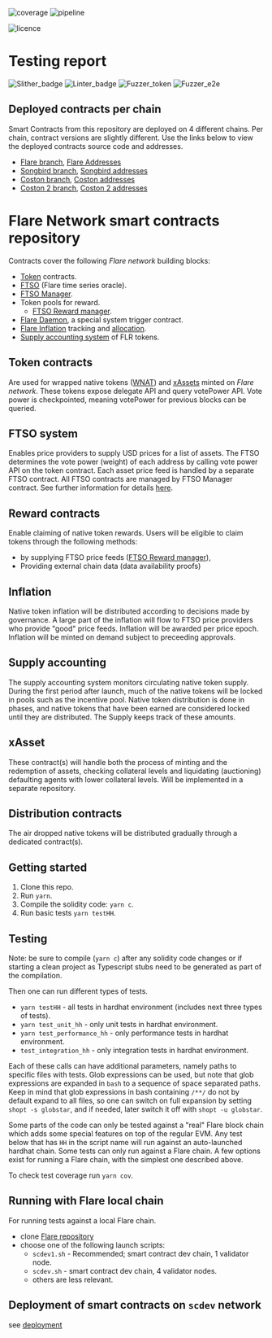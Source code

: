 ![coverage](https://gitlab.com/flarenetwork/flare-smart-contracts/badges/master/coverage.svg?job=coverage:on-schedule)
![pipeline](https://gitlab.com/flarenetwork/flare-smart-contracts/badges/master/pipeline.svg)

![licence](https://img.shields.io/badge/Licence-MIT-green?style=plastic)

# Testing report
![Slither_badge](https://img.shields.io/endpoint?url=https%3A%2F%2Fbadges.aflabs.org%2Fapi%2F0%2Fbadges%2Fgetlatest%3Fbadge_name%3DFlareSCSlither)
![Linter_badge](https://img.shields.io/endpoint?url=https%3A%2F%2Fbadges.aflabs.org%2Fapi%2F0%2Fbadges%2Fgetlatest%3Fbadge_name%3DFlareSCSolhint)
![Fuzzer_token](https://img.shields.io/endpoint?url=https%3A%2F%2Fbadges.aflabs.org%2Fapi%2F0%2Fbadges%2Fgetlatest%3Fbadge_name%3DFlareSCFuzzerToken)
![Fuzzer_e2e](https://img.shields.io/endpoint?url=https%3A%2F%2Fbadges.aflabs.org%2Fapi%2F0%2Fbadges%2Fgetlatest%3Fbadge_name%3DFlareSCE2EFuzzer)

## Deployed contracts per chain
Smart Contracts from this repository are deployed on 4 different chains. Per chain, contract versions are slightly different. Use the links below to view the deployed contracts source code and addresses.
- [Flare branch](https://gitlab.com/flarenetwork/flare-smart-contracts/-/tree/flare_network_deployed_code), [Flare Addresses](https://gitlab.com/flarenetwork/flare-smart-contracts/-/blob/flare_network_deployed_code/deployment/deploys/flare.json)
- [Songbird branch](https://gitlab.com/flarenetwork/flare-smart-contracts/-/tree/songbird_network_deployed_code), [Songbird addresses](https://gitlab.com/flarenetwork/flare-smart-contracts/-/blob/songbird_network_deployed_code/deployment/deploys/songbird.json)
- [Coston branch](https://gitlab.com/flarenetwork/flare-smart-contracts/-/tree/coston_network_deployed_code), [Coston addresses](https://gitlab.com/flarenetwork/flare-smart-contracts/-/blob/coston_network_deployed_code/deployment/deploys/coston.json)
- [Coston 2 branch](https://gitlab.com/flarenetwork/flare-smart-contracts/-/tree/coston2_network_deployed_code), [Coston 2 addresses](https://gitlab.com/flarenetwork/flare-smart-contracts/-/blob/coston2_network_deployed_code/deployment/deploys/coston2.json)

# Flare Network smart contracts repository

Contracts cover the following *Flare network* building blocks:
- [Token](contracts/token/implementation) contracts.
- [FTSO](contracts/ftso/implementation/Ftso.sol) (Flare time series oracle).
- [FTSO Manager](contracts/ftso/implementation/FtsoManager.sol).
- Token pools for reward.
   - [FTSO Reward manager](contracts/tokenPools/implementation/FtsoRewardManager.sol).
- [Flare Daemon](contracts/genesis/implementation/FlareDaemon.sol), a special system trigger contract.
- [Flare Inflation](contracts/inflation/implementation/Inflation.sol) tracking and [allocation](contracts/inflation/implementation/InflationAllocation.sol).
- [Supply accounting system](contracts/inflation/implementation/Supply.sol) of FLR tokens.

## Token contracts

Are used for wrapped native tokens ([WNAT](contracts/token/implementation/WNat.sol)) and [xAssets](contracts/token/implementation/VPToken.sol) minted on *Flare network*. These tokens expose delegate API and query votePower API. Vote power is checkpointed, meaning votePower for previous blocks can be queried.

## FTSO system

Enables price providers to supply USD prices for a list of assets. The FTSO determines the vote power (weight) of each address by calling vote power API on the token contract. Each asset price feed is handled by a separate FTSO contract. All FTSO contracts are managed by FTSO Manager contract. See further information for details [here](docs/specs/FTSOManagerAndRewardManagerCodeFlows.md).

## Reward contracts

Enable claiming of native token rewards.
Users will be eligible to claim tokens through the following methods:
- by supplying FTSO price feeds ([FTSO Reward manager](contract/tokenPools/implementation/FtsoRewardManager.sol)),
- Providing external chain data (data availability proofs)

## Inflation

Native token inflation will be distributed according to decisions made by governance. A large part of the inflation will flow to FTSO price providers who provide "good" price feeds. Inflation will be awarded per price epoch. Inflation will be minted on demand subject to preceeding approvals.

## Supply accounting

The supply accounting system monitors circulating native token supply. During the first period after launch, much of the native tokens will be locked in pools such as the incentive pool. Native token distribution is done in phases, and native tokens that have been earned are considered locked until they are distributed. The Supply keeps track of these amounts.

## xAsset

These contract(s) will handle both the process of minting and the redemption of assets, checking collateral levels and liquidating (auctioning) defaulting agents with lower collateral levels. Will be implemented in a separate repository.

## Distribution contracts

The air dropped native tokens will be distributed gradually through a dedicated contract(s).

## Getting started

1. Clone this repo.
2. Run `yarn`.
3. Compile the solidity code: `yarn c`.
4. Run basic tests `yarn testHH`.

## Testing

Note: be sure to compile (`yarn c`) after any solidity code changes or if starting a clean project as Typescript stubs need to be generated as part of the compilation.

Then one can run different types of tests.

- `yarn testHH` - all tests in hardhat environment (includes next three types of tests).
- `yarn test_unit_hh` - only unit tests in hardhat environment.
- `yarn test_performance_hh` - only performance tests in hardhat environment.
- `test_integration_hh` - only integration tests in hardhat environment.

Each of these calls can have additional parameters, namely paths to specific files with tests. Glob expressions can be used, but note that glob expressions are expanded in `bash` to a sequence of space separated paths. Keep in mind that glob expressions in bash containing `/**/` do not by default expand to all files, so one can switch on full expansion by setting `shopt -s globstar`, and if needed, later switch it off with `shopt -u globstar`.

Some parts of the code can only be tested against a "real" Flare block chain which adds some special features on top of the regular EVM. Any test below that has `HH` in the script name will run against an auto-launched hardhat chain. Some tests can only run against a Flare chain.
A few options exist for running a Flare chain, with the simplest one described above.

To check test coverage run `yarn cov`.

## Running with Flare local chain

For running tests against a local Flare chain.
- clone [Flare repository](https://gitlab.com/flarenetwork/flare)
- choose one of the following launch scripts:
   - `scdev1.sh` - Recommended; smart contract dev chain, 1 validator node.
   - `scdev.sh` - smart contract dev chain, 4 validator nodes.
   - others are less relevant.

## Deployment of smart contracts on `scdev` network

see [deployment](deployment/README.md)



